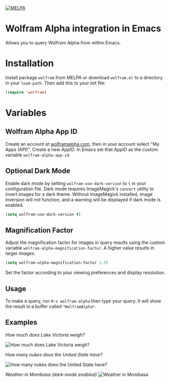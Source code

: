 [![MELPA](http://melpa.org/packages/wolfram-badge.svg)](http://melpa.org/#/wolfram)

# Wolfram Alpha integration in Emacs

Allows you to query Wolfram Alpha from within Emacs.

# Installation

Install package `wolfram` from MELPA or download `wolfram.el` to a directory in your `load-path`. Then add this to your init file:

```el
(require 'wolfram)
```

# Variables 

## Wolfram Alpha App ID
Create an account at [wolframalpha.com](http://www.wolframalpha.com), then in your account select "My Apps (API)".
Create a new AppID. In Emacs set that AppID as the custom variable `wolfram-alpha-app-id`.

## Optional Dark Mode
Enable dark mode by setting `wolfram-use-dark-version` to `t` in your configuration file. Dark mode requires ImageMagick's `convert` utility to invert images for a dark theme. Without ImageMagick installed, image inversion will not function, and a warning will be displayed if dark mode is enabled.

```el
(setq wolfram-use-dark-version t)
```

## Magnification Factor
Adjust the magnification factor for images in query results using the custom variable `wolfram-alpha-magnification-factor`. A higher value results in larger images.

```el
(setq wolfram-alpha-magnification-factor 1.5)
```

Set the factor according to your viewing preferences and display resolution.

## Usage

To make a query, run `M-x wolfram-alpha` then type your query. It will show the result in a buffer called `*WolframAlpha*`.

## Examples

*How much does Lake Victoria weigh?*

![How much does Lake Victoria weigh?](https://s3.amazonaws.com/wolfram.el/query.png)

*How many nukes does the United State have?*

![How many nukes does the United State have?](https://s3.amazonaws.com/wolfram.el/plot.png)

*Weather in Mombasa (dark-mode enabled)*
![Weather in Mombasa](https://i.ibb.co/tB9sNGy/image.png)
